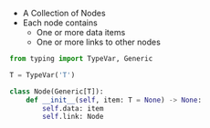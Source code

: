 - A Collection of Nodes
- Each node contains
	- One or more data items
	- One or more links to other nodes

```python
from typing import TypeVar, Generic

T = TypeVar('T')

class Node(Generic[T]):
	def __init__(self, item: T = None) -> None:
		self.data: item
		self.link: Node
```

